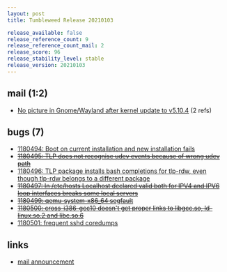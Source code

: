 ```yaml
---
layout: post
title: Tumbleweed Release 20210103

release_available: false
release_reference_count: 9
release_reference_count_mail: 2
release_score: 96
release_stability_level: stable
release_version: 20210103
---
```


## mail (1:2)

- [No picture in Gnome/Wayland after kernel update to v5.10.4](https://lists.opensuse.org/archives/list/factory@lists.opensuse.org/thread/GEVJULNXOKF6LX5JDPYU4ZPMMKTR34JR) (2 refs)

## bugs (7)

<!--more-->

- [1180494: Boot on current installation and new installation fails](https://bugzilla.opensuse.org/show_bug.cgi?id=1180494)
- ~~[1180495: TLP does not recognise udev events because of wrong udev path](https://bugzilla.opensuse.org/show_bug.cgi?id=1180495)~~
- [1180496: TLP package installs bash completions for tlp-rdw, even though tlp-rdw belongs to a different package](https://bugzilla.opensuse.org/show_bug.cgi?id=1180496)
- ~~[1180497: In /etc/hosts Localhost declared valid both for IPV4 and IPV6 loop interfaces breaks some local servers](https://bugzilla.opensuse.org/show_bug.cgi?id=1180497)~~
- ~~[1180499: qemu-system-x86_64 segfault](https://bugzilla.opensuse.org/show_bug.cgi?id=1180499)~~
- ~~[1180500: cross-i386-gcc10 doesn't get proper links to libgcc.so, ld-linux.so.2 and libc.so.6](https://bugzilla.opensuse.org/show_bug.cgi?id=1180500)~~
- [1180501: frequent sshd coredumps](https://bugzilla.opensuse.org/show_bug.cgi?id=1180501)



## links

- [mail announcement](https://lists.opensuse.org/archives/list/factory@lists.opensuse.org/thread/4HS3IUBZHGCVXD543UWAVMQSAO6RPBSC)
